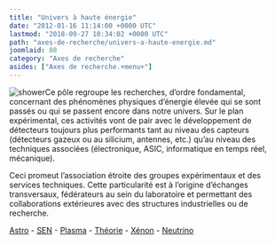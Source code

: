 ```yaml
---
title: "Univers à haute énergie"
date: "2012-01-16 11:14:00 +0000 UTC"
lastmod: "2018-09-27 10:34:02 +0000 UTC"
path: "axes-de-recherche/univers-a-haute-energie.md"
joomlaid: 88
category: "Axes de recherche"
asides: ["Axes de recherche.+menu+"]
---
```

![shower](images/General/auger.png)Ce pôle regroupe les recherches, d’ordre fondamental, concernant des phénomènes physiques d’énergie élevée qui se sont passés ou qui se passent encore dans notre univers. Sur le plan expérimental, ces activités vont de pair avec le développement de détecteurs toujours plus performants tant au niveau des capteurs (détecteurs gazeux ou au silicium, antennes, etc.) qu’au niveau des techniques associées (électronique, ASIC, informatique en temps réel, mécanique).

Ceci promeut l’association étroite des groupes expérimentaux et des services techniques. Cette particularité est à l’origine d’échanges transversaux, fédérateurs au sein du laboratoire et permettant des collaborations extérieures avec des structures industrielles ou de recherche.

[Astro](index.php?option=com_content&view=article&id=5:astro-presentation&catid=17:astro-recherche&Itemid=311) - [SEN](index.php?option=com_content&view=article&id=65&Itemid=639&lang=fr) - [Plasma](index.php?option=com_content&view=article&id=15:presentation-groupe-plasma&catid=16:plasma-recherche&Itemid=306) - [Théorie](fr/recherche/univers-a-haute-energie/theorie/presentation) - [Xénon](index.php?option=com_content&view=article&id=13:presentation&catid=22:xenon-recherche&Itemid=331) - [Neutrino](fr/recherche/univers-a-haute-energie/neutrino/presentation)
